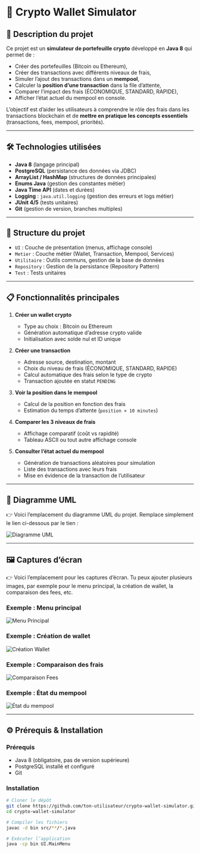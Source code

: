# 🚀 Crypto Wallet Simulator

## 📌 Description du projet
Ce projet est un **simulateur de portefeuille crypto** développé en **Java 8** qui permet de :
- Créer des portefeuilles (Bitcoin ou Ethereum),
- Créer des transactions avec différents niveaux de frais,
- Simuler l’ajout des transactions dans un **mempool**,
- Calculer la **position d’une transaction** dans la file d’attente,
- Comparer l’impact des frais (ÉCONOMIQUE, STANDARD, RAPIDE),
- Afficher l’état actuel du mempool en console.

L’objectif est d’aider les utilisateurs à comprendre le rôle des frais dans les transactions blockchain et de **mettre en pratique les concepts essentiels** (transactions, fees, mempool, priorités).

---

## 🛠️ Technologies utilisées
- **Java 8** (langage principal)
- **PostgreSQL** (persistance des données via JDBC)
- **ArrayList / HashMap** (structures de données principales)
- **Enums Java** (gestion des constantes métier)
- **Java Time API** (dates et durées)
- **Logging** : `java.util.logging` (gestion des erreurs et logs métier)
- **JUnit 4/5** (tests unitaires)
- **Git** (gestion de version, branches multiples)

---

## 📂 Structure du projet
- `UI` : Couche de présentation (menus, affichage console)
- `Metier` : Couche métier (Wallet, Transaction, Mempool, Services)
- `Utilitaire` : Outils communs, gestion de la base de données
- `Repository` : Gestion de la persistance (Repository Pattern)
- `Test` : Tests unitaires

---

## 📋 Fonctionnalités principales
1. **Créer un wallet crypto**
   - Type au choix : Bitcoin ou Ethereum
   - Génération automatique d’adresse crypto valide
   - Initialisation avec solde nul et ID unique

2. **Créer une transaction**
   - Adresse source, destination, montant
   - Choix du niveau de frais (ÉCONOMIQUE, STANDARD, RAPIDE)
   - Calcul automatique des frais selon le type de crypto
   - Transaction ajoutée en statut `PENDING`

3. **Voir la position dans le mempool**
   - Calcul de la position en fonction des frais
   - Estimation du temps d’attente (`position × 10 minutes`)

4. **Comparer les 3 niveaux de frais**
   - Affichage comparatif (coût vs rapidité)
   - Tableau ASCII ou tout autre affichage console

5. **Consulter l’état actuel du mempool**
   - Génération de transactions aléatoires pour simulation
   - Liste des transactions avec leurs frais
   - Mise en évidence de la transaction de l’utilisateur

---

## 📐 Diagramme UML
👉 Voici l’emplacement du diagramme UML du projet. Remplace simplement le lien ci-dessous par le tien :

![Diagramme UML](https://github.com/mohamedelasri202/Crypto-Wallet/Screenshot%202025-09-30%20204638.png)


---

## 🖼️ Captures d’écran
👉 Voici l’emplacement pour les captures d’écran. Tu peux ajouter plusieurs images, par exemple pour le menu principal, la création de wallet, la comparaison des fees, etc.

### Exemple : Menu principal
![Menu Principal](https://github.com/ton-utilisateur/crypto-wallet-simulator/blob/main/docs/menu.png)

### Exemple : Création de wallet
![Création Wallet](https://github.com/ton-utilisateur/crypto-wallet-simulator/blob/main/docs/create-wallet.png)

### Exemple : Comparaison des frais
![Comparaison Fees](https://github.com/ton-utilisateur/crypto-wallet-simulator/blob/main/docs/compare-fees.png)

### Exemple : État du mempool
![État du mempool](https://github.com/ton-utilisateur/crypto-wallet-simulator/blob/main/docs/mempool.png)

---

## ⚙️ Prérequis & Installation
### Prérequis
- Java 8 (obligatoire, pas de version supérieure)
- PostgreSQL installé et configuré
- Git

### Installation
```bash
# Cloner le dépôt
git clone https://github.com/ton-utilisateur/crypto-wallet-simulator.git
cd crypto-wallet-simulator

# Compiler les fichiers
javac -d bin src/**/*.java

# Exécuter l’application
java -cp bin UI.MainMenu


